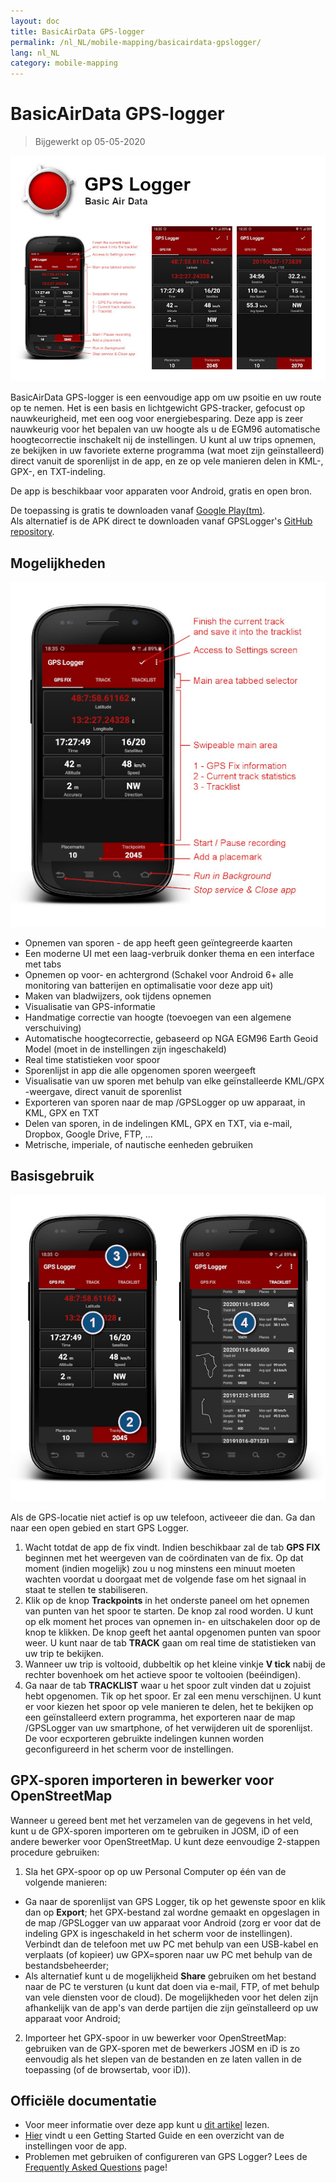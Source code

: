 ```yaml
---
layout: doc
title: BasicAirData GPS-logger
permalink: /nl_NL/mobile-mapping/basicairdata-gpslogger/
lang: nl_NL
category: mobile-mapping
---
```


BasicAirData GPS-logger
=======================

> Bijgewerkt op 05-05-2020

![BasicAirData-GPSLogger-002][]

BasicAirData GPS-logger is een eenvoudige app om uw psoitie en uw route op te nemen. Het is een basis en lichtgewicht GPS-tracker, gefocust op nauwkeurigheid, met een oog voor energiebesparing. Deze app is zeer nauwkeurig voor het bepalen van uw hoogte als u de EGM96 automatische hoogtecorrectie inschakelt nij de instellingen. U kunt al uw trips opnemen, ze bekijken in uw favoriete externe programma (wat moet zijn geïnstalleerd) direct vanuit de sporenlijst in de app, en ze op vele manieren delen in KML-, GPX-, en TXT-indeling.

De app is beschikbaar voor apparaten voor Android, gratis en open bron.

De toepassing is gratis te downloaden vanaf [Google Play(tm)](https://play.google.com/store/apps/details?id=eu.basicairdata.graziano.gpslogger).<br>
Als alternatief is de APK direct te downloaden vanaf GPSLogger's [GitHub repository](https://github.com/BasicAirData/GPSLogger/tree/master/apk).

Mogelijkheden
--------

![BasicAirData-GPSLogger-000][]

* Opnemen van sporen - de app heeft geen geïntegreerde kaarten
* Een moderne UI met een laag-verbruik donker thema en een interface met tabs
* Opnemen op voor- en achtergrond (Schakel voor Android 6+ alle monitoring van batterijen en optimalisatie voor deze app uit)
* Maken van bladwijzers, ook tijdens opnemen
* Visualisatie van GPS-informatie
* Handmatige correctie van hoogte (toevoegen van een algemene verschuiving)
* Automatische hoogtecorrectie, gebaseerd op NGA EGM96 Earth Geoid Model (moet in de instellingen zijn ingeschakeld)
* Real time statistieken voor spoor
* Sporenlijst in app die alle opgenomen sporen weergeeft
* Visualisatie van uw sporen met behulp van elke geïnstalleerde KML/GPX -weergave, direct vanuit de sporenlist
* Exporteren van sporen naar de map /GPSLogger op uw apparaat, in KML, GPX en TXT
* Delen van sporen, in de indelingen KML, GPX en TXT, via e-mail, Dropbox, Google Drive, FTP, ...
* Metrische, imperiale, of nautische eenheden gebruiken

Basisgebruik
-----------

![BasicAirData-GPSLogger-001][]

Als de GPS-locatie niet actief is op uw telefoon, activeeer die dan. Ga dan naar een open gebied en start GPS Logger.

1. Wacht totdat de app de fix vindt. Indien beschikbaar zal de tab __GPS FIX__  beginnen met het weergeven van de coördinaten van de fix. Op dat moment (indien mogelijk) zou u nog minstens een minuut moeten wachten voordat u doorgaat met de volgende fase om het signaal in staat te stellen te stabiliseren.
2. Klik op de knop __Trackpoints__ in het onderste paneel om het opnemen van punten van het spoor te starten. De knop zal rood worden. U kunt op elk moment het proces van opnemen in- en uitschakelen door op de knop te klikken. De knop geeft het aantal opgenomen punten van spoor weer.
U kunt naar de tab __TRACK__ gaan om real time de statistieken van uw trip te bekijken.
3. Wanneer uw trip is voltooid, dubbeltik op het kleine vinkje __V tick__ nabij de rechter bovenhoek om het actieve spoor te voltooien (beéindigen).
4. Ga naar de tab __TRACKLIST__  waar u het spoor zult vinden dat u zojuist hebt opgenomen. Tik op het spoor. Er zal een menu verschijnen. U kunt er voor kiezen het spoor op vele manieren te delen, het te bekijken op een geïnstalleerd extern programma, het exporteren naar de map /GPSLogger van uw smartphone, of het verwijderen uit de sporenlijst. De voor ecxporteren gebruikte indelingen kunnen worden geconfigureerd in het scherm voor de instellingen.

GPX-sporen importeren in bewerker voor OpenStreetMap
--------------------------------------------

Wanneer u gereed bent met het verzamelen van de gegevens in het veld, kunt u de GPX-sporen importeren om te gebruiken in JOSM, iD of een andere bewerker voor OpenStreetMap.
U kunt deze eenvoudige 2-stappen procedure gebruiken:

1. Sla het GPX-spoor op op uw Personal Computer op één van de volgende manieren:
* Ga naar de sporenlijst van GPS Logger, tik op het gewenste spoor en klik dan op __Export__; het GPX-bestand zal wordne gemaakt en opgeslagen in de map /GPSLogger van uw apparaat voor Android (zorg er voor dat de indeling GPX is ingeschakeld in het scherm voor de instellingen). Verbindt dan de telefoon met uw PC met behulp van een USB-kabel en verplaats (of kopieer) uw GPX=sporen naar uw PC met behulp van de bestandsbeheerder;
* Als alternatief kunt u de mogelijkheid __Share__ gebruiken om het bestand naar de PC te versturen (u kunt dat doen via e-mail, FTP, of met behulp van vele diensten voor de  cloud). De mogelijkheden voor het delen zijn afhankelijk van de app's van derde partijen die zijn geïnstalleerd op uw apparaat voor Android;
2. Importeer het GPX-spoor in uw bewerker voor OpenStreetMap: gebruiken van de GPX-sporen met de bewerkers JOSM en iD is zo eenvoudig als het slepen van de bestanden en ze laten vallen in de toepassing (of de browsertab, voor iD)).

Officiële documentatie
----------------------

- Voor meer informatie over deze app kunt u [dit artikel](http://www.basicairdata.eu/projects/android/android-gps-logger/) lezen.<br>
- [Hier](http://www.basicairdata.eu/projects/android/android-gps-logger/getting-started-guide-for-gps-logger/) vindt u een Getting Started Guide en een overzicht van de instellingen voor de app.<br>
- Problemen met gebruiken of configureren van GPS Logger? Lees de [Frequently Asked Questions](https://github.com/BasicAirData/GPSLogger/blob/master/readme.md#frequently-asked-questions) page!

[BasicAirData-GPSLogger-002]:  /images/mobile-mapping/basicairdata-gpslogger_002.en.jpg
[BasicAirData-GPSLogger-000]:  /images/mobile-mapping/basicairdata-gpslogger_000.en.jpg
[BasicAirData-GPSLogger-001]:  /images/mobile-mapping/basicairdata-gpslogger_001.en.jpg